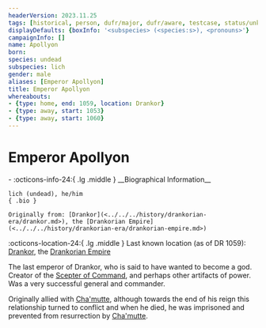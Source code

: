 ```yaml
---
headerVersion: 2023.11.25
tags: [historical, person, dufr/major, dufr/aware, testcase, status/unknown]
displayDefaults: {boxInfo: '<subspecies> (<species:s>), <pronouns>'}
campaignInfo: []
name: Apollyon
born:
species: undead
subspecies: lich
gender: male
aliases: [Emperor Apollyon]
title: Emperor Apollyon
whereabouts:
- {type: home, end: 1059, location: Drankor}
- {type: away, start: 1053}
- {type: away, start: 1060}
---
```

# Emperor Apollyon
<div class="grid cards ext-narrow-margin ext-one-column" markdown>
- :octicons-info-24:{ .lg .middle } __Biographical Information__

    lich (undead), he/him  
    { .bio }

    Originally from: [Drankor](<../../../history/drankorian-era/drankor.md>), the [Drankorian Empire](<../../../history/drankorian-era/drankorian-empire.md>)
</div>

:octicons-location-24:{ .lg .middle } Last known location (as of DR 1059): [Drankor](<../../../history/drankorian-era/drankor.md>), the [Drankorian Empire](<../../../history/drankorian-era/drankorian-empire.md>)


The last emperor of Drankor, who is said to have wanted to become a god. Creator of the [Scepter of Command](<../../../things/artifacts-of-power/scepter-of-command.md>), and perhaps other artifacts of power. Was a very successful general and commander. 

Originally allied with [Cha'mutte](<../../extraplanar-powers/cha-mutte.md>), although towards the end of his reign this relationship turned to conflict and when he died, he was imprisoned and prevented from resurrection by [Cha'mutte](<../../extraplanar-powers/cha-mutte.md>). 
